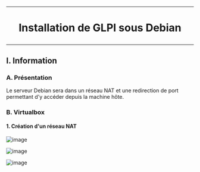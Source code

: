 ----------------------------------------------------------------------------------------------------------------------------------------------------------------------------------------
# <p align='center'> Installation de GLPI sous Debian </p>

----------------------------------------------------------------------------------------------------------------------------------------------------------------------------------------
## I. Information
### A. Présentation
Le serveur Debian sera dans un réseau NAT et une redirection de port permettant d'y accéder depuis la machine hôte.
### B. Virtualbox
#### 1. Création d'un réseau NAT
![image](https://github.com/user-attachments/assets/bd62c64f-4e1f-47c9-952c-47bb9eda5163)

![image](https://github.com/user-attachments/assets/5923dd6d-ba17-43fc-93d4-f64112af3031)

![image](https://github.com/user-attachments/assets/38a46955-8950-4f35-9f13-995f0c6f9a24)
